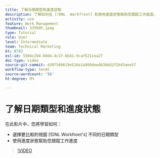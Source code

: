 ```yaml
---
title: 了解日期類型和進度狀態
description: 了解如何在 [!DNL  Workfront] 和使用進度狀態幫助您跟蹤工作進度。
activity: use
feature: Work Management
thumbnail: 335095.jpeg
type: Tutorial
role: User
level: Intermediate
team: Technical Marketing
kt: 8782
exl-id: 5504c294-80d4-4c37-8b41-9caf521cea27
doc-type: video
source-git-commit: d39754b619e526e1a869deedb38dd2f2b43aee57
workflow-type: tm+mt
source-wordcount: '56'
ht-degree: 0%

---
```


# 了解日期類型和進度狀態

在此影片中，您將學習如何：

* 選擇要比較的視圖 [!DNL Workfront's] 不同的日期類型
* 使用進度狀態幫助您跟蹤工作進度

>[!VIDEO](https://video.tv.adobe.com/v/335095/?quality=12)

<!---
Task progress status overview
Definitions for the project, task, and issue dates within Workfront
Project timelines
--->
